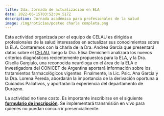 ```yaml
---
title: 2da. Jornada de actualización en ELA
date: 2022-06-15T03:52:04.517Z
description: Jornada académica para profesionales de la salud
image: /img/noticias/posteo charla completa.png
---
```

Esta actividad organizada por el equipo de CELAU es dirigida a profesionales de la salud interesados en actualizar sus conocimientos sobre la ELA. Contaremos con la charla de la Dra. Andrea García que presentará datos sobre el [CELAU](https://tenemosela.org.uy/que-hacemos/#celau), luego la Dra. Elisa Demichelli analizará los nuevos criterios diagnósticos recientemente propuestos para la ELA, y la Dra. Gisella Gargiulo, una reconocida neuróloga en el área de la ELA e investigadora del CONICET de Argentina aportará información sobre los tratamientos farmacológicos vigentes. Finalmente, la Lic. Psic. Ana García y la Dra. Lorena Pereda, abordarán la importancia de la derivación oportuna a Cuidados Paliativos, y aportarán la experiencia del departamento de Durazno.

La actividad no tiene costo. Es importante inscribirse en el siguiente [**formulario de inscripción**](https://forms.gle/eqvGzSVfHuk9RoQJ8). Se implementará transmisión en vivo para quienes no puedan concurrir presencialmente.
